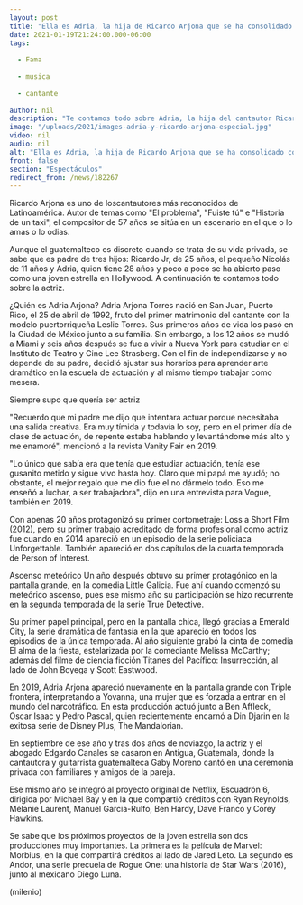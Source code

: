 ```yaml
---
layout: post
title: "Ella es Adria, la hija de Ricardo Arjona que se ha consolidado como actriz en Hollywood"
date: 2021-01-19T21:24:00.000-06:00
tags:
  
  - Fama
  
  - musica
  
  - cantante
  
author: nil
description: "Te contamos todo sobre Adria, la hija del cantautor Ricardo Arjona que ha trabajado con Ben Affleck, Ryan Reynolds y próximamente con Jared Leto. "
image: "/uploads/2021/images-adria-y-ricardo-arjona-especial.jpg"
video: nil
audio: nil
alt: "Ella es Adria, la hija de Ricardo Arjona que se ha consolidado como actriz en Hollywood"
front: false
section: "Espectáculos"
redirect_from: /news/182267
---
```


Ricardo Arjona es uno de loscantautores más reconocidos de Latinoamérica. Autor de temas como "El problema", "Fuiste tú" e "Historia de un taxi", el compositor de 57 años se sitúa en un escenario en el que o lo amas o lo odias. 

Aunque el guatemalteco es discreto cuando se trata de su vida privada, se sabe que es padre de tres hijos: Ricardo Jr, de 25 años, el pequeño Nicolás de 11 años y Adria, quien tiene 28 años y poco a poco se ha abierto paso como una joven estrella en Hollywood. A continuación te contamos todo sobre la actriz. 

¿Quién es Adria Arjona? 
Adria Arjona Torres nació en San Juan, Puerto Rico, el 25 de abril de 1992, fruto del primer matrimonio del cantante con la modelo puertorriqueña Leslie Torres. Sus primeros años de vida los pasó en la Ciudad de México junto a su familia. 
Sin embargo, a los 12 años se mudó a Miami y seis años después se fue a vivir a Nueva York para estudiar en el Instituto de Teatro y Cine Lee Strasberg. Con el fin de independizarse y no depende de su padre, decidió ajustar sus horarios para aprender arte dramático en la escuela de actuación y al mismo tiempo trabajar como mesera. 

Siempre supo que quería ser actriz 

"Recuerdo que mi padre me dijo que intentara actuar porque necesitaba una salida creativa. Era muy tímida y todavía lo soy, pero en el primer día de clase de actuación, de repente estaba hablando y levantándome más alto y me enamoré", mencionó a la revista Vanity Fair en 2019. 

"Lo único que sabía era que tenía que estudiar actuación, tenía ese gusanito metido y sigue vivo hasta hoy. Claro que mi papá me ayudó; no obstante, el mejor regalo que me dio fue el no dármelo todo. Eso me enseñó a luchar, a ser trabajadora", dijo en una entrevista para Vogue, también en 2019. 

Con apenas 20 años protagonizó su primer cortometraje: Loss a Short Film (2012), pero su primer trabajo acreditado de forma profesional como actriz fue cuando en 2014 apareció en un episodio de la serie policiaca Unforgettable. También apareció en dos capítulos de la cuarta temporada de Person of Interest. 

Ascenso meteórico 
Un año después obtuvo su primer protagónico en la pantalla grande, en la comedia Little Galicia. Fue ahí cuando comenzó su meteórico ascenso, pues ese mismo año su participación se hizo recurrente en la segunda temporada de la serie True Detective. 

Su primer papel principal, pero en la pantalla chica, llegó gracias a Emerald City, la serie dramática de fantasía en la que apareció en todos los episodios de la única temporada. Al año siguiente grabó la cinta de comedia El alma de la fiesta, estelarizada por la comediante Melissa McCarthy; además del filme de ciencia ficción Titanes del Pacífico: Insurrección, al lado de John Boyega y Scott Eastwood. 

En 2019, Adria Arjona apareció nuevamente en la pantalla grande con Triple frontera, interpretando a Yovanna, una mujer que es forzada a entrar en el mundo del narcotráfico. En esta producción actuó junto a Ben Affleck, Oscar Isaac y Pedro Pascal, quien recientemente encarnó a Din Djarin en la exitosa serie de Disney Plus, The Mandalorian. 

En septiembre de ese año y tras dos años de noviazgo, la actriz y el abogado Edgardo Canales se casaron en Antigua, Guatemala, donde la cantautora y guitarrista guatemalteca Gaby Moreno cantó en una ceremonia privada con familiares y amigos de la pareja. 

Ese mismo año se integró al proyecto original de Netflix, Escuadrón 6, dirigida por Michael Bay y en la que compartió créditos con Ryan Reynolds, Mélanie Laurent, Manuel Garcia-Rulfo, Ben Hardy, Dave Franco y Corey Hawkins. 

Se sabe que los próximos proyectos de la joven estrella son dos producciones muy importantes. La primera es la película de Marvel: Morbius, en la que compartirá créditos al lado de Jared Leto. La segundo es Andor, una serie precuela de Rogue One: una historia de Star Wars (2016), junto al mexicano Diego Luna. 

(milenio)